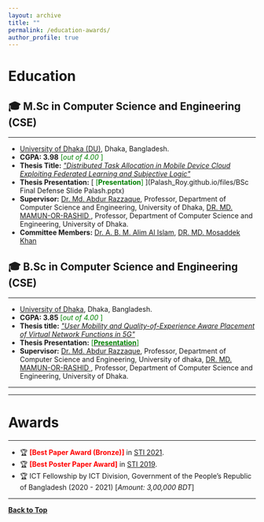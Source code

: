 ```yaml
---
layout: archive
title: ""
permalink: /education-awards/
author_profile: true
---
```


# Education

## 🎓 M.Sc in Computer Science and Engineering (CSE)
--------------------------------

* [University of Dhaka (DU)](https://www.du.ac.bd/), Dhaka, Bangladesh.
* **CGPA:  3.98** <span style ="color:Green"> [*out of 4.00* ] </span>
* **Thesis Title:** [*"Distributed Task Allocation in Mobile Device Cloud Exploiting Federated Learning and Subjective Logic"*](https://github.com/PalashRoy975/Palash_Roy.github.io/blob/master/files/BSc%20Final%20Defense%20Report_Palash.pdf) 
* **Thesis Presentation:** [<span style ="color:Green"> [**Presentation**] </span>](Palash_Roy.github.io/files/BSc Final Defense Slide Palash.pptx) 
* **Supervisor:** [Dr. Md. Abdur Razzaque](https://www.cse.du.ac.bd/profile/?faculty=AR), Professor, Department of Computer Science and Engineering, University of Dhaka, [DR. MD. MAMUN-OR-RASHID ](https://www.cse.du.ac.bd/profile/?faculty=MR), Professor, Department of Computer Science and Engineering, University of Dhaka.
* **Committee Members:** [Dr. A. B. M. Alim Al Islam](https://cse.buet.ac.bd/faculty_list/detail/razi), [DR. MD. Mosaddek Khan](https://www.cse.du.ac.bd/profile/?faculty=MK)


## 🎓 B.Sc in Computer Science and Engineering (CSE)
-----------------------------------------------------------


* [University of Dhaka](https://www.du.ac.bd/), Dhaka, Bangladesh.
* **CGPA:  3.85** <span style ="color:Green"> [*out of 4.00* ] </span>
* **Thesis title:** [*"User Mobility and Quality-of-Experience Aware Placement of Virtual Network Functions in 5G"*](https://github.com/PalashRoy975/Palash_Roy.github.io/blob/master/files/BSc%20Final%20Defense%20Report_Palash.pdf) 
* **Thesis Presentation:** [<span style ="color:Green"> [**Presentation**] </span>](https://github.com/PalashRoy975/Palash_Roy.github.io/blob/master/files/BSc%20Final%20Defense%20Slide%20Palash.pdf) 
* **Supervisor:** [Dr. Md. Abdur Razzaque](https://www.cse.du.ac.bd/profile/?faculty=AR), Professor, Department of Computer Science and Engineering, University of dhaka, [DR. MD. MAMUN-OR-RASHID ](https://www.cse.du.ac.bd/profile/?faculty=MR), Professor, Department of Computer Science and Engineering, University of Dhaka.


<!-- <a href="https://sujan-sarker.github.io/education-awards/"> <img src="https://sujan-sarker.github.io/images/educations.png" alt="Education"
	title="Education" width="500" height="50"> </a>
-->
------------------------------------------------------
------------------------------------------------------

# Awards
---------

* 🏆 <span style="color:Red"> **[Best Paper Award (Bronze)]** </span> in [STI 2021](http://fse.green.edu.bd/sti-2021/).
* 🏆  <span style="color:Red"> **[Best Poster Paper Award]** </span> in [STI 2019](http://fse.green.edu.bd/sti-2019/).
* 🏆 ICT Fellowship by ICT Division, Government of the People’s Republic of Bangladesh (2020 - 2021) [*Amount: 3,00,000 BDT*]




<!-- <a href="https://tafseer-nayeem.github.io/education-awards/"> <img src="https://tafseer-nayeem.github.io/images/awards.png" alt="Awards"
	title="Awards" width="550" height="30"> </a> -->

--------------------------------------------

[**Back to Top**](#)

